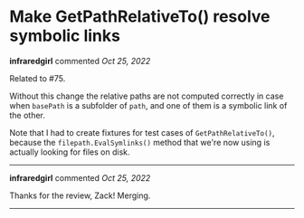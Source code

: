 # Make GetPathRelativeTo() resolve symbolic links

**infraredgirl** commented *Oct 25, 2022*

Related to #75.

Without this change the relative paths are not computed correctly in case when `basePath` is a subfolder of `path`, and one  of them is a symbolic link of the other.

Note that I had to create fixtures for test cases of `GetPathRelativeTo()`, because the `filepath.EvalSymlinks()` method that we're now using is actually looking for files on disk.
<br />
***


**infraredgirl** commented *Oct 25, 2022*

Thanks for the review, Zack! Merging.
***

